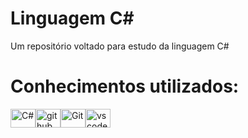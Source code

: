 # Linguagem C#
Um repositório voltado para estudo da linguagem C#

# Conhecimentos utilizados:
<div style="display: flex;">
  <img src="https://cdn.jsdelivr.net/gh/devicons/devicon/icons/csharp/csharp-original.svg" alt="C#" height="30" width="40">
  <img src="https://cdn.jsdelivr.net/gh/devicons/devicon/icons/github/github-original.svg" alt="github" height="30" width="40">
  <img src="https://cdn.jsdelivr.net/gh/devicons/devicon/icons/git/git-original.svg" alt="Git" height="30" width="40"/>
  <img src="https://cdn.jsdelivr.net/gh/devicons/devicon/icons/vscode/vscode-original.svg" alt="vscode" height="30" width="40">
</div>